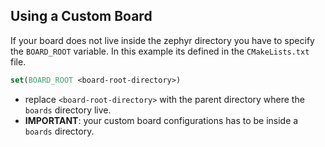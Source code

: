 ## Using a Custom Board
If your board does not live inside the zephyr directory you have to specify the `BOARD_ROOT` variable.
In this example its defined in the `CMakeLists.txt` file.
```CMake
set(BOARD_ROOT <board-root-directory>)
```
- replace `<board-root-directory>` with the parent directory where the `boards` directory live.
- **IMPORTANT**: your custom board configurations has to be inside a `boards` directory.
